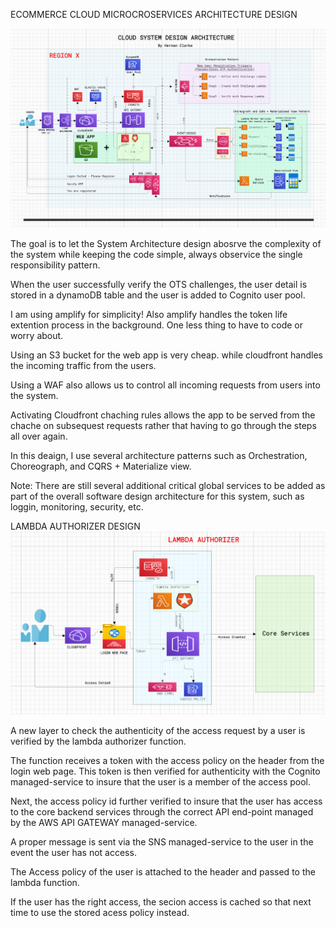 ECOMMERCE CLOUD MICROCROSERVICES ARCHITECTURE DESIGN

![Alt text](image-1.png)

The goal is to let the System Architecture design abosrve the complexity of the system while keeping the code simple, always observice the single responsibility pattern.

When the user successfully verify the OTS challenges, the user detail is stored in a dynamoDB table and the user is added to Cognito user pool.

I am using amplify for simplicity!  Also amplify handles the token life extention process in the background.  One less thing to have to code or worry about.

Using an S3 bucket for the web app is very cheap. while cloudfront handles the incoming traffic from the users.

Using a WAF also allows us to control all incoming requests from users into the system.

Activating Cloudfront chaching rules allows the app to be served from the chache on subsequest requests rather that having to go through the steps all over again.

In this deaign, I use several architecture patterns such as Orchestration, Choreograph, and CQRS + Materialize view.

Note: There are still  several additional critical global services to be added as part of the overall software design architecture for this system, such as loggin, monitoring, security, etc.


LAMBDA AUTHORIZER DESIGN
![Alt text](image.png)

A new layer to check the authenticity of the access request by a user is verified by the lambda authorizer function.

The function receives a token with the access policy on the header from the login web page.  This token is then verified for authenticity with the Cognito managed-service to insure that the user is a member of the access pool.

Next, the access policy id further verified to insure that the user has access to the core backend services through the correct API end-point managed by the AWS API GATEWAY managed-service.

A proper message is sent via the SNS managed-service to the user in the event the user has not access.

The Access policy of the user is attached to the header and passed to the lambda function.  

If the user has the right access, the secion access is cached so that next time to use the stored acess policy instead.